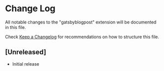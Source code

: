 # Change Log

All notable changes to the "gatsbyblogpost" extension will be documented in this file.

Check [Keep a Changelog](http://keepachangelog.com/) for recommendations on how to structure this file.

## [Unreleased]

- Initial release